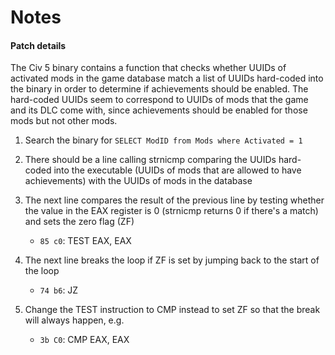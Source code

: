 # Notes

#### Patch details

The Civ 5 binary contains a function that checks whether UUIDs of activated mods in the game database match a list of UUIDs hard-coded into the binary in order to determine if achievements should be enabled. The hard-coded UUIDs seem to correspond to UUIDs of mods that the game and its DLC come with, since achievements should be enabled for those mods but not other mods.

1. Search the binary for `SELECT ModID from Mods where Activated = 1`
1. There should be a line calling strnicmp comparing the UUIDs hard-coded into the executable (UUIDs of mods that are allowed to have achievements) with the UUIDs of mods in the database
1. The next line compares the result of the previous line by testing whether the value in the EAX register is 0 (strnicmp returns 0 if there's a match) and sets the zero flag (ZF)

   - `85 c0`: TEST EAX, EAX

1. The next line breaks the loop if ZF is set by jumping back to the start of the loop

   - `74 b6`: JZ

1. Change the TEST instruction to CMP instead to set ZF so that the break will always happen, e.g.

   - `3b C0`: CMP EAX, EAX
